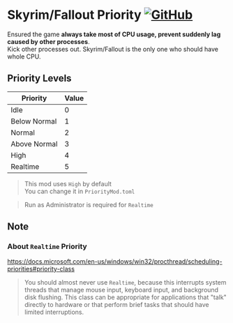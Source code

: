 # Skyrim/Fallout Priority [![GitHub](https://img.shields.io/github/license/BThree496/PriorityMod?style=flat-square&logo=github)](https://github.com/BThree496/PriorityMod/blob/main/LICENSE)

Ensured the game **always take most of CPU usage, prevent suddenly lag caused by other processes**.  
Kick other processes out. Skyrim/Fallout is the only one who should have whole CPU.  

## Priority Levels
|     Priority | Value | 
|------------- |------ |
| Idle         | 0     |
| Below Normal | 1     |
| Normal       | 2     |
| Above Normal | 3     |
| High         | 4     |
| Realtime     | 5     |

> This mod uses `High` by default  
> You can change it in `PriorityMod.toml`

> Run as Administrator is required for `Realtime`

## Note
### About `Realtime` Priority
https://docs.microsoft.com/en-us/windows/win32/procthread/scheduling-priorities#priority-class
>You should almost never use `Realtime`, because this interrupts system threads that manage mouse input, keyboard input, and background disk flushing. This class can be appropriate for applications that "talk" directly to hardware or that perform brief tasks that should have limited interruptions.
